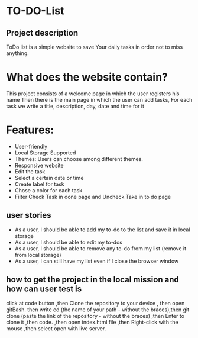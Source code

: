
# TO-DO-List



## Project description
ToDo list is a simple website to save Your daily tasks in order not to miss anything.
# What does the website contain?
This project consists of a welcome page in which the user registers his name
Then there is the main page in which the user can add tasks,
For each task we write a title, description, day, date and time for it

# Features:
* User-friendly
* Local Storage Supported
* Themes: Users can choose among different themes.
* Responsive website 
* Edit the task 
* Select a certain date or time 
* Create label for task 
* Chose a color for each task 
* Filter Check Task in done page and Uncheck Take in to do page




## user stories
* As a user, I should be able to add my to-do to the list and save it in local storage
* As a user, I should be able to edit my to-dos
* As a user, I should be able to remove any to-do from my list (remove it from local storage)
* As a user, I can still have my list even if I close the browser window



## how to get the project in the local mission and how can user test is

 click at code button ,then Clone the repository‏ to your device , then open gitBash.
then write cd (the name of your path - without the braces),then git clone (paste the link of the repository - without the braces) ,then Enter to clone it ,then
code. ,then open index.html file ,then Right-click with the mouse ,then select open with live server.
